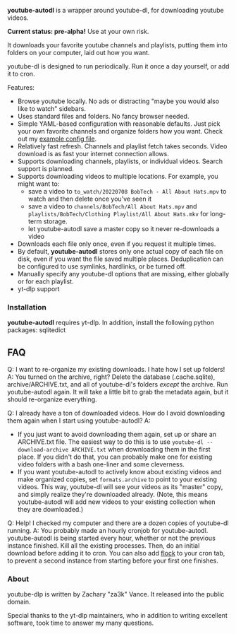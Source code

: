 **youtube-autodl** is a wrapper around youtube-dl, for downloading youtube videos.

**Current status: pre-alpha!** Use at your own risk.

It downloads your favorite youtube channels and playlists, putting them into folders on your computer, laid out how you want.

youtube-dl is designed to run periodically. Run it once a day yourself, or add it to cron.

Features:
- Browse youtube locally. No ads or distracting "maybe you would also like to watch" sidebars.
- Uses standard files and folders. No fancy browser needed.
- Simple YAML-based configuration with reasonable defaults. Just pick your own favorite channels and organize folders how you want. Check out my [example config file](https://github.com/za3k/youtube-autodl/blob/master/config.yaml).
- Relatively fast refresh. Channels and playlist fetch takes seconds. Video download is as fast your internet connection allows.
- Supports downloading channels, playlists, or individual videos. Search support is planned.
- Supports downloading videos to multiple locations. For example, you might want to:
    - save a video to `to_watch/20220708 BobTech - All About Hats.mpv` to watch and then delete once you've seen it
    - save a video to `channels/BobTech/All About Hats.mpv` and `playlists/BobTech/Clothing Playlist/All About Hats.mkv` for long-term storage.
    - let youtube-autodl save a master copy so it never re-downloads a video
- Downloads each file only once, even if you request it multiple times.
- By default, **youtube-autodl** stores only one actual copy of each file on disk, even if you want the file saved multiple places. Deduplication can be configured to use symlinks, hardlinks, or be turned off.
- Manually specify any youtube-dl options that are missing, either globally or for each playlist.
- yt-dlp support

### Installation

**youtube-autodl** requires yt-dlp. In addition, install the following python packages: sqlitedict

## FAQ

Q: I want to re-organize my existing downloads. I hate how I set up folders!
A: You turned on the archive, right? Delete the database (.cache.sqlite), archive/ARCHIVE.txt, and all of youtube-dl's folders *except* the archive. Run youtube-autodl again. It will take a little bit to grab the metadata again, but it should re-organize everything.

Q: I already have a ton of downloaded videos. How do I avoid downloading them again when I start using youtube-autodl?
A: 
 - If you just want to avoid downloading them again, set up or share an ARCHIVE.txt file. The easiest way to do this is to use `youtube-dl --download-archive ARCHIVE.txt` when downloading them in the first place. If you didn't do that, you can probably make one for existing video folders with a bash one-liner and some cleverness.
 - If you want youtube-autodl to actively know about existing videos and make organized copies, set `formats.archive` to point to your existing videos. This way, youtube-dl will see your videos as its "master" copy, and simply realize they're downloaded already. (Note, this means youtube-autodl will add new videos to your existing collection when they are downloaded.)

Q: Help! I checked my computer and there are a dozen copies of youtube-dl running.
A: You probably made an hourly cronjob for youtube-autodl. youtube-autodl is being started every hour, whether or not the previous instance finished. Kill all the existing processes. Then, do an initial download before adding it to cron. You can also add [flock](https://linux.die.net/man/1/flock) to your cron tab, to prevent a second instance from starting before your first one finishes.

### About

youtube-dlp is written by Zachary "za3k" Vance. It released into the public domain.

Special thanks to the yt-dlp maintainers, who in addition to writing excellent software, took time to answer my many questions.
